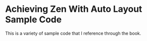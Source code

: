 Achieving Zen With Auto Layout Sample Code
====================================

This is a variety of sample code that I reference through the book. 
